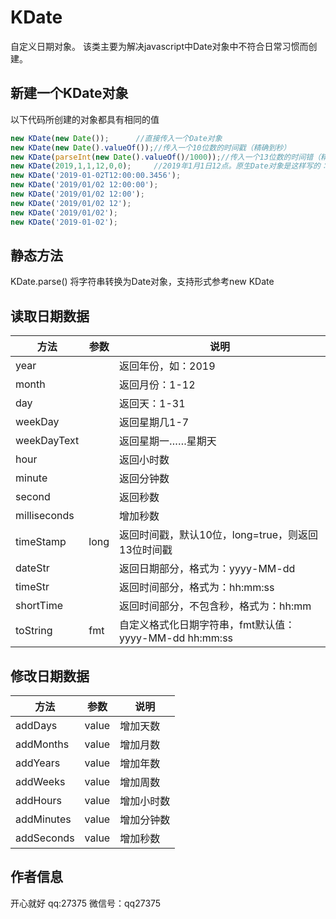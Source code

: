 # KDate 
自定义日期对象。
该类主要为解决javascript中Date对象中不符合日常习惯而创建。

## 新建一个KDate对象
以下代码所创建的对象都具有相同的值
```js
new KDate(new Date());      //直接传入一个Date对象
new KDate(new Date().valueOf());//传入一个10位数的时间戳（精确到秒）
new KDate(parseInt(new Date().valueOf()/1000));//传入一个13位数的时间错（精确到毫秒）
new KDate(2019,1,1,12,0,0);     //2019年1月1日12点。原生Date对象是这样写的：new Date(2019,0,1,12,0,0)
new KDate('2019-01-02T12:00:00.3456');
new KDate('2019/01/02 12:00:00');
new KDate('2019/01/02 12:00');
new KDate('2019/01/02 12');
new KDate('2019/01/02');
new KDate('2019-01-02');
```

## 静态方法
KDate.parse()
将字符串转换为Date对象，支持形式参考new KDate

## 读取日期数据
|方法 |参数|说明|
|----|----|----|
|year||返回年份，如：2019|
|month||返回月份：1-12|
|day||返回天：1-31|
|weekDay||返回星期几1-7|
|weekDayText||返回星期一……星期天|
|hour||返回小时数|
|minute||返回分钟数|
|second||返回秒数|
|milliseconds||增加秒数|
|timeStamp|long|返回时间戳，默认10位，long=true，则返回13位时间戳|
|dateStr||返回日期部分，格式为：yyyy-MM-dd|
|timeStr||返回时间部分，格式为：hh:mm:ss|
|shortTime||返回时间部分，不包含秒，格式为：hh:mm|
|toString|fmt|自定义格式化日期字符串，fmt默认值：yyyy-MM-dd hh:mm:ss|

## 修改日期数据
|方法 |参数|说明|
|----|----|----|
|addDays|value|增加天数|
|addMonths|value|增加月数|
|addYears|value|增加年数|
|addWeeks|value|增加周数|
|addHours|value|增加小时数|
|addMinutes|value|增加分钟数|
|addSeconds|value|增加秒数|


## 作者信息
开心就好 qq:27375 微信号：qq27375
